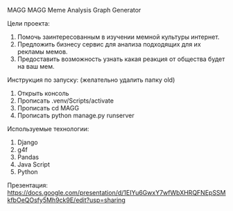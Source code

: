 
MAGG
MAGG Meme Analysis Graph Generator

Цели проекта:
1. Помочь заинтересованным в изучении мемной культуры интернет.
2. Предложить бизнесу сервис для анализа подходящих для их рекламы мемов.
3. Предоставить возможность узнать какая реакция от общества будет на ваш мем.

Инструкция по запуску:
(желательно удалить папку old)
1. Открыть консоль
3. Прописать .venv/Scripts/activate
4. Прописать cd MAGG
5. Прописать python manage.py runserver

Используемые технологии:
1. Django
2. g4f
3. Pandas
4. Java Script
5. Python



Презентация: https://docs.google.com/presentation/d/1EIYu6GwxY7wfWbXHRQFNEpSSMkfbOeQOsfy5Mh9ck9E/edit?usp=sharing
